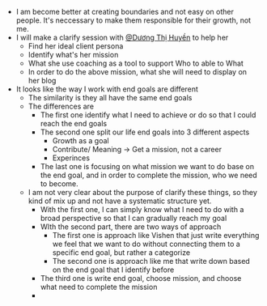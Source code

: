 - I am become better at creating boundaries and not easy on other people. It's neccessary to make them responsible for their growth, not me. 
- I will make a clarify session with [@Dương Thị Huyền](<@Dương Thị Huyền.md>) to help her
    - Find her ideal client persona
    - Identify what's her mission
    - What she use coaching as a tool to support Who to able to What
    - In order to do the above mission, what she will need to display on her blog
- It looks like the way I work with end goals are different
    - The similarity is they all have the same end goals
    - The differences are
        - The first one identify what I need to achieve or do so that I could reach the end goals
        - The second one split our life end goals into 3 different aspects
            - Growth as a goal
            - Contribute/ Meaning -> Get a mission, not a career
            - Experinces 
        - The last one is focusing on what mission we want to do base on the end goal, and in order to complete the mission, who we need to become.
    - I am not very clear about the purpose of clarify these things, so they kind of mix up and not have a systematic structure yet.
        - With the first one, I can simply know what I need to do with a broad perspective so that I can gradually reach my goal
        - WIth the second part, there are two ways of approach
            - The first one is approach like Vishen that just write everything we feel that we want to do without connecting them to a specific end goal, but rather a categorize
            - The second one is approach like me that write down based on the end goal that I identify before
        - The third one is write end goal, choose mission, and choose what need to complete the mission
        - 
